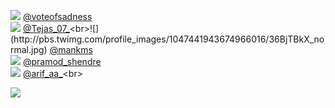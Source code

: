 
 ![](http://pbs.twimg.com/profile_images/1386492432657698819/2m24zJDd_normal.jpg) [@voteofsadness](https://twitter.com/voteofsadness)<br>![](http://pbs.twimg.com/profile_images/1435853358057721864/ty229YZ9_normal.jpg) [@Tejas_07_](https://twitter.com/Tejas_07_)<br>![](http://pbs.twimg.com/profile_images/1047441943674966016/36BjTBkX_normal.jpg) [@mankms](https://twitter.com/mankms)<br>![](http://pbs.twimg.com/profile_images/1278281777929322497/3USg9s3R_normal.jpg) [@pramod_shendre](https://twitter.com/pramod_shendre)<br>![](http://pbs.twimg.com/profile_images/1247727859835105282/hYB9l4_s_normal.jpg) [@arif_aa_](https://twitter.com/arif_aa_)<br> 

![](https://visitor-badge.laobi.icu/badge?page_id=ponder)
